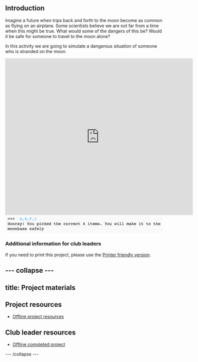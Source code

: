 ## Introduction

Imagine a future when trips back and forth to the moon become as common as flying on an airplane.  Some scientists believe we are not far from a time when this might be true. What would some of the dangers of this be? Would it be safe for someone to travel to the moon alone?

In this activity we are going to simulate a dangerous situation of someone who is stranded on the moon.

<div class="trinket">
  <iframe src="https://trinket.io/embed/python/8b8ed41726?outputOnly=true&start=result" width="600" height="500" frameborder="0" marginwidth="0" marginheight="0" allowfullscreen>
  </iframe>
  <img src="images/mh-final.png">
</div>

### Additional information for club leaders

If you need to print this project, please use the [Printer friendly version](https://projects.raspberrypi.org/en/projects/moonhack-python/print).




--- collapse ---
---
title: Project materials
---
## Project resources
* [Offline project resources](resources/moonhack-python-17.py)

## Club leader resources
* [Offline completed project](resources/moonhack-python-17-finished.py)

--- /collapse ---
